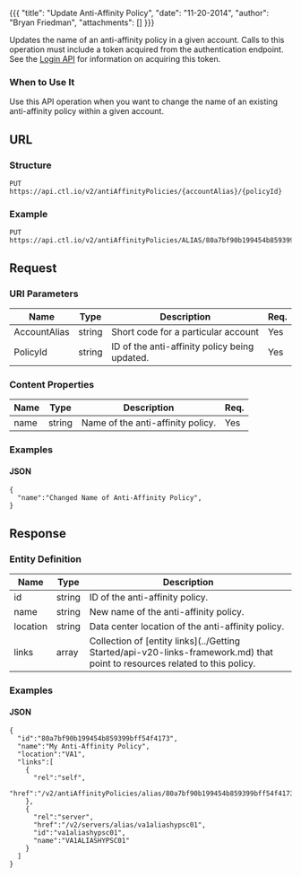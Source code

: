 {{{
  "title": "Update Anti-Affinity Policy",
  "date": "11-20-2014",
  "author": "Bryan Friedman",
  "attachments": []
}}}

Updates the name of an anti-affinity policy in a given account. Calls to this operation must include a token acquired from the authentication endpoint. See the [Login API](../Authentication/login.md) for information on acquiring this token.

### When to Use It

Use this API operation when you want to change the name of an existing anti-affinity policy within a given account.

## URL

### Structure

    PUT https://api.ctl.io/v2/antiAffinityPolicies/{accountAlias}/{policyId}

### Example

    PUT https://api.ctl.io/v2/antiAffinityPolicies/ALIAS/80a7bf90b199454b859399bff54f4173

## Request

### URI Parameters

| Name | Type | Description | Req. |
| --- | --- | --- | --- |
| AccountAlias | string | Short code for a particular account | Yes |
| PolicyId | string | ID of the anti-affinity policy being updated. | Yes |

### Content Properties

| Name | Type | Description | Req. |
| --- | --- | --- | --- |
| name | string | Name of the anti-affinity policy. | Yes |

### Examples

#### JSON

    {
      "name":"Changed Name of Anti-Affinity Policy",
    }

## Response

### Entity Definition

| Name | Type | Description |
| --- | --- | --- |
| id | string | ID of the anti-affinity policy. |
| name | string | New name of the anti-affinity policy. |
| location | string | Data center location of the anti-affinity policy. |
| links | array | Collection of [entity links](../Getting Started/api-v20-links-framework.md) that point to resources related to this policy. |

### Examples

#### JSON

    {
      "id":"80a7bf90b199454b859399bff54f4173",
      "name":"My Anti-Affinity Policy",
      "location":"VA1",
      "links":[
        {
          "rel":"self",
          "href":"/v2/antiAffinityPolicies/alias/80a7bf90b199454b859399bff54f4173"
        },
        {
          "rel":"server",
          "href":"/v2/servers/alias/va1aliashypsc01",
          "id":"va1aliashypsc01",
          "name":"VA1ALIASHYPSC01"
        }
      ]
    }
